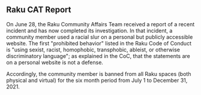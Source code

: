 ## Raku CAT Report 

On June 28, the Raku Community Affairs Team received a report of a recent incident and has now
completed its investigation. In that incident, a community member used a racial slur on a personal 
but publicly accessible website. The first "prohibited behavior" listed in the Raku Code of Conduct
is "using sexist, racist, homophobic, transphobic, ableist, or otherwise discriminatory language"; 
as explained in the CoC, that the statements are on a personal website is not a defense.

Accordingly, the community member is banned from all Raku spaces (both physical and virtual) for 
the six month period from July 1 to December 31, 2021.
